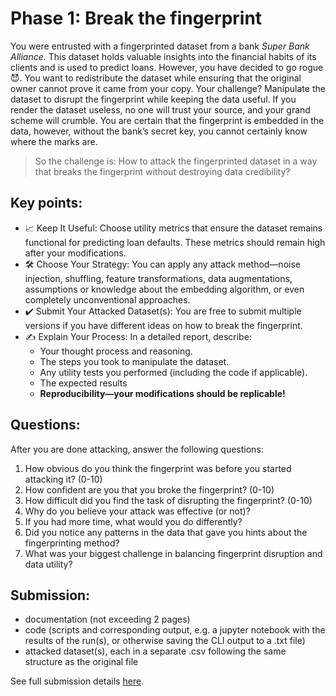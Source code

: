 # Phase 1: Break the fingerprint
You were entrusted with a fingerprinted dataset from a bank _Super Bank Alliance_. This dataset holds valuable insights into the financial habits of its clients and is used to predict loans.
However, you have decided to go rogue :smiling_imp:. You want to redistribute the dataset while ensuring that the original owner cannot prove it came from your copy. Your challenge? Manipulate the dataset to disrupt the fingerprint while keeping the data useful. If you render the dataset useless, no one will trust your source, and your grand scheme will crumble. You are certain that the fingerprint is embedded in the data, however, without the bank’s secret key, you cannot certainly know where the marks are. 
>So the challenge is: How to attack the fingerprinted dataset in a way that breaks the fingerprint without destroying data credibility?

## Key points:
- :chart_with_upwards_trend: Keep It Useful: Choose utility metrics that ensure the dataset remains functional for predicting loan defaults. These metrics should remain high after your modifications. 
- :hammer_and_wrench: Choose Your Strategy: You can apply any attack method—noise injection, shuffling, feature transformations, data augmentations, assumptions or knowledge about the embedding algorithm, or even completely unconventional approaches.
- :heavy_check_mark: Submit Your Attacked Dataset(s): You are free to submit multiple versions if you have different ideas on how to break the fingerprint.
- :writing_hand: Explain Your Process: In a detailed report, describe:
  - Your thought process and reasoning.
  - The steps you took to manipulate the dataset.
  - Any utility tests you performed (including the code if applicable).
  - The expected results
  - **Reproducibility—your modifications should be replicable!**

## Questions:
After you are done attacking, answer the following questions:
1. How obvious do you think the fingerprint was before you started attacking it? (0-10)
2. How confident are you that you broke the fingerprint? (0-10)
3. How difficult did you find the task of disrupting the fingerprint? (0-10)
4. Why do you believe your attack was effective (or not)?
5. If you had more time, what would you do differently?
6. Did you notice any patterns in the data that gave you hints about the fingerprinting method?
7. What was your biggest challenge in balancing fingerprint disruption and data utility?

## Submission:
- documentation (not exceeding 2 pages)
- code (scripts and corresponding output, e.g. a jupyter notebook with the results of the run(s), or otherwise saving the CLI output to a .txt file)
- attacked dataset(s), each in a separate .csv following the same structure as the original file

See full submission details [here](submission.md).
